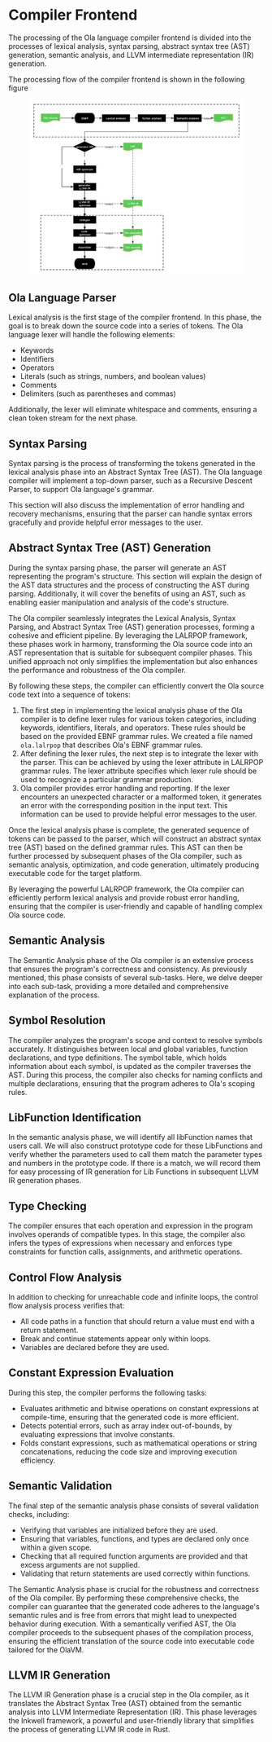 # Compiler Frontend

The processing of the Ola language compiler frontend is divided into the processes of lexical analysis, syntax parsing, abstract syntax tree (AST) generation, semantic analysis, and LLVM intermediate representation (IR) generation.

The processing flow of the compiler frontend is shown in the following figure&#x20;

<figure><img src="../src/img/ola-lang-frontend.png" alt=""><figcaption></figcaption></figure>

## Ola Language Parser

Lexical analysis is the first stage of the compiler frontend. In this phase, the goal is to break down the source code into a series of tokens. The Ola language lexer will handle the following elements:

* Keywords
* Identifiers
* Operators
* Literals (such as strings, numbers, and boolean values)
* Comments
* Delimiters (such as parentheses and commas)

Additionally, the lexer will eliminate whitespace and comments, ensuring a clean token stream for the next phase.

## Syntax Parsing

Syntax parsing is the process of transforming the tokens generated in the lexical analysis phase into an Abstract Syntax Tree (AST). The Ola language compiler will implement a top-down parser, such as a Recursive Descent Parser, to support Ola language's grammar.

This section will also discuss the implementation of error handling and recovery mechanisms, ensuring that the parser can handle syntax errors gracefully and provide helpful error messages to the user.

## Abstract Syntax Tree (AST) Generation

During the syntax parsing phase, the parser will generate an AST representing the program's structure. This section will explain the design of the AST data structures and the process of constructing the AST during parsing. Additionally, it will cover the benefits of using an AST, such as enabling easier manipulation and analysis of the code's structure.

The Ola compiler seamlessly integrates the Lexical Analysis, Syntax Parsing, and Abstract Syntax Tree (AST) generation processes, forming a cohesive and efficient pipeline. By leveraging the LALRPOP framework, these phases work in harmony, transforming the Ola source code into an AST representation that is suitable for subsequent compiler phases. This unified approach not only simplifies the implementation but also enhances the performance and robustness of the Ola compiler.

By following these steps, the compiler can efficiently convert the Ola source code text into a sequence of tokens:

1. The first step in implementing the lexical analysis phase of the Ola compiler is to define lexer rules for various token categories, including keywords, identifiers, literals, and operators. These rules should be based on the provided EBNF grammar rules. We created a file named `ola.lalrpop` that describes Ola's EBNF grammar rules.
2. After defining the lexer rules, the next step is to integrate the lexer with the parser. This can be achieved by using the lexer attribute in LALRPOP grammar rules. The lexer attribute specifies which lexer rule should be used to recognize a particular grammar production.
3. Ola compiler provides error handling and reporting. If the lexer encounters an unexpected character or a malformed token, it generates an error with the corresponding position in the input text. This information can be used to provide helpful error messages to the user.

Once the lexical analysis phase is complete, the generated sequence of tokens can be passed to the parser, which will construct an abstract syntax tree (AST) based on the defined grammar rules. This AST can then be further processed by subsequent phases of the Ola compiler, such as semantic analysis, optimization, and code generation, ultimately producing executable code for the target platform.

By leveraging the powerful LALRPOP framework, the Ola compiler can efficiently perform lexical analysis and provide robust error handling, ensuring that the compiler is user-friendly and capable of handling complex Ola source code.

## Semantic Analysis

The Semantic Analysis phase of the Ola compiler is an extensive process that ensures the program's correctness and consistency. As previously mentioned, this phase consists of several sub-tasks. Here, we delve deeper into each sub-task, providing a more detailed and comprehensive explanation of the process.

## Symbol Resolution

The compiler analyzes the program's scope and context to resolve symbols accurately. It distinguishes between local and global variables, function declarations, and type definitions. The symbol table, which holds information about each symbol, is updated as the compiler traverses the AST. During this process, the compiler also checks for naming conflicts and multiple declarations, ensuring that the program adheres to Ola's scoping rules.

## LibFunction Identification

In the semantic analysis phase, we will identify all libFunction names that users call. We will also construct prototype code for these LibFunctions and verify whether the parameters used to call them match the parameter types and numbers in the prototype code. If there is a match, we will record them for easy processing of IR generation for Lib Functions in subsequent LLVM IR generation phases.

## Type Checking

The compiler ensures that each operation and expression in the program involves operands of compatible types. In this stage, the compiler also infers the types of expressions when necessary and enforces type constraints for function calls, assignments, and arithmetic operations.

## Control Flow Analysis

In addition to checking for unreachable code and infinite loops, the control flow analysis process verifies that:

* All code paths in a function that should return a value must end with a return statement.
* Break and continue statements appear only within loops.
* Variables are declared before they are used.

## Constant Expression Evaluation

During this step, the compiler performs the following tasks:

* Evaluates arithmetic and bitwise operations on constant expressions at compile-time, ensuring that the generated code is more efficient.
* Detects potential errors, such as array index out-of-bounds, by evaluating expressions that involve constants.
* Folds constant expressions, such as mathematical operations or string concatenations, reducing the code size and improving execution efficiency.

## Semantic Validation

The final step of the semantic analysis phase consists of several validation checks, including:

* Verifying that variables are initialized before they are used.
* Ensuring that variables, functions, and types are declared only once within a given scope.
* Checking that all required function arguments are provided and that excess arguments are not supplied.
* Validating that return statements are used correctly within functions.

The Semantic Analysis phase is crucial for the robustness and correctness of the Ola compiler. By performing these comprehensive checks, the compiler can guarantee that the generated code adheres to the language's semantic rules and is free from errors that might lead to unexpected behavior during execution. With a semantically verified AST, the Ola compiler proceeds to the subsequent phases of the compilation process, ensuring the efficient translation of the source code into executable code tailored for the OlaVM.

## LLVM IR Generation

The LLVM IR Generation phase is a crucial step in the Ola compiler, as it translates the Abstract Syntax Tree (AST) obtained from the semantic analysis into LLVM Intermediate Representation (IR). This phase leverages the Inkwell framework, a powerful and user-friendly library that simplifies the process of generating LLVM IR code in Rust.
